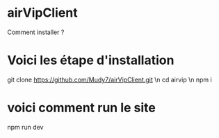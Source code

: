 # airVipClient

Comment installer ?


# Voici les étape d'installation

git clone https://github.com/Mudy7/airVipClient.git \n
cd airvip 
\n npm i 

# voici comment run le site 

npm run dev
